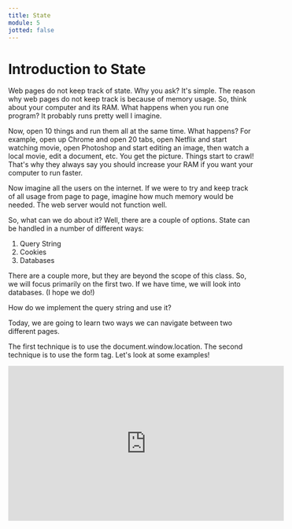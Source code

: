 ```yaml
---
title: State
module: 5
jotted: false
---
```


# Introduction to State

Web pages do not keep track of state.  Why you ask?  It's simple.  The reason why web pages do not keep track is because of memory usage.  So, think about your computer and its RAM.  What happens when you run one program?  It probably runs pretty well I imagine.  

Now, open 10 things and run them all at the same time.  What happens?  For example, open up Chrome and open 20 tabs, open Netflix and start watching movie, open Photoshop and start editing an image, then watch a local movie, edit a document, etc.  You get the picture.  Things start to crawl!  That's why they always say you should increase your RAM if you want your computer to run faster.

Now imagine all the users on the internet.  If we were to try and keep track of all usage from page to page, imagine how much memory would be needed.  The web server would not function well.

So, what can we do about it?  Well, there are a couple of options. State can be handled in a number of different ways: 

1. Query String
2. Cookies
3. Databases

There are a couple more, but they are beyond the scope of this class.   So, we will focus primarily on the first two.  If we have time, we will look into databases. (I hope we do!)

How do we implement the query string and use it?

Today, we are going to learn two ways we can navigate between two different pages.

The first technique is to use the document.window.location.  The second technique is to use the form tag. Let's look at some examples!

<iframe width="560" height="315" src="https://www.youtube.com/embed/dCd0fWVrXlQ" frameborder="0" allow="accelerometer; autoplay; encrypted-media; gyroscope; picture-in-picture" allowfullscreen></iframe>